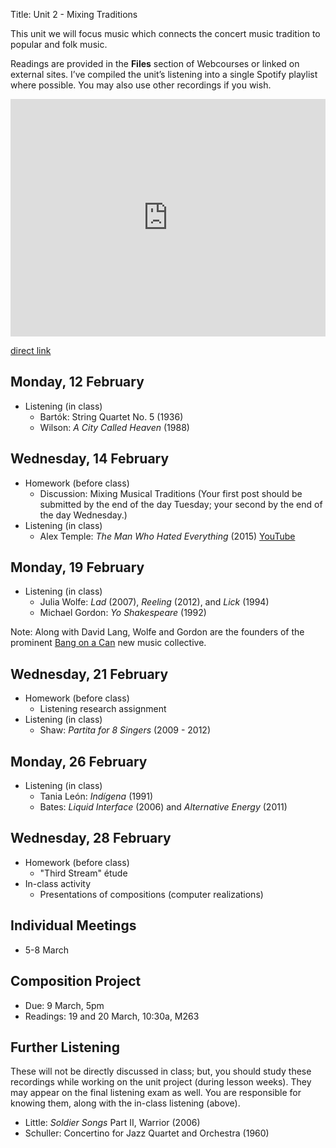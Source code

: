 Title: Unit 2 - Mixing Traditions

This unit we will focus music which connects the concert music tradition to popular and folk music.

Readings are provided in the **Files** section of Webcourses or linked on external sites. I’ve compiled the unit’s listening into a single Spotify playlist where possible. You may also use other recordings if you wish.

<iframe src="https://embed.spotify.com/?uri=spotify%3Auser%3Adavemacdo%3Aplaylist%3A1yRZ66nhTZbLyEj2ygRwNp" width="100%" height="380" frameborder="0" allowtransparency="true"></iframe>

[direct link](https://open.spotify.com/user/davemacdo/playlist/1yRZ66nhTZbLyEj2ygRwNp)

## Monday, 12 February

- Listening (in class)
	- Bartók: String Quartet No. 5 (1936)
	- Wilson: _A City Called Heaven_ (1988)

## Wednesday, 14 February

- Homework (before class)
	- Discussion: Mixing Musical Traditions (Your first post should be submitted by the end of the day Tuesday; your second by the end of the day Wednesday.)
- Listening (in class)
	- Alex Temple: _The Man Who Hated Everything_ (2015) [YouTube](https://youtu.be/ieatSGff-rE)

## Monday, 19 February

- Listening (in class)
	- Julia Wolfe: _Lad_ (2007), _Reeling_ (2012), and _Lick_ (1994)
	- Michael Gordon: _Yo Shakespeare_ (1992)

Note: Along with David Lang, Wolfe and Gordon are the founders of the prominent [Bang on a Can](http://bangonacan.org/) new music collective. 

## Wednesday, 21 February

- Homework (before class)
	- Listening research assignment
- Listening (in class)
	- Shaw: _Partita for 8 Singers_ (2009 - 2012)

## Monday, 26 February

- Listening (in class)
	- Tania León: _Indígena_ (1991)
	- Bates: _Liquid Interface_ (2006) and _Alternative Energy_ (2011)

## Wednesday, 28 February

- Homework (before class)
	- "Third Stream" étude
- In-class activity
	- Presentations of compositions (computer realizations)

## Individual Meetings

- 5-8 March

## Composition Project

- Due: 9 March, 5pm
- Readings: 19 and 20 March, 10:30a, M263

## Further Listening

These will not be directly discussed in class; but, you should study these recordings while working on the unit project (during lesson weeks). They may appear on the final listening exam as well. You are responsible for knowing them, along with the in-class listening (above). 

- Little: _Soldier Songs_ Part II, Warrior (2006)
- Schuller: Concertino for Jazz Quartet and Orchestra (1960)
